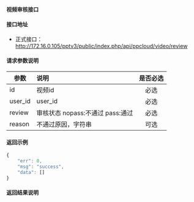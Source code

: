 #### 视频审核接口

#### 接口地址
  * 正式接口：http://172.16.0.105/pptv3/public/index.php/api/ppcloud/video/review

#### 请求参数说明
|  参数         |说明          |是否必选|
| ------------- |:-------------|:-----:|
| id      | 视频id |必选    |
| user_id      | user_id |必选    |
| review      | 审核状态 nopass:不通过  pass:通过 |必选    |
| reason      | 不通过原因，字符串 |可选    |
#### 返回示例
```javascript
{
    "err": 0,
    "msg": "success",
    "data": []
}
```

#### 返回结果说明
```javascript

```